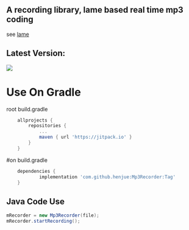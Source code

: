 ## A recording library, lame based real time mp3 coding
see [lame](http://lame.sourceforge.net/)

## Latest Version: 
[![](https://jitpack.io/v/henjue/Mp3Recorder.svg)](https://jitpack.io/#henjue/Mp3Recorder)
# Use On Gradle
root build.gradle
```gradle
	allprojects {
		repositories {
			...
			maven { url 'https://jitpack.io' }
		}
	}
```
#on build.gradle
```gradle
	dependencies {
	        implementation 'com.github.henjue:Mp3Recorder:Tag'
	}
```
## Java Code Use
```java
mRecorder = new Mp3Recorder(file);
mRecorder.startRecording();
```
